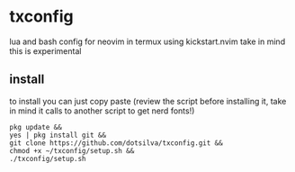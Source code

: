 # txconfig

lua and bash config for neovim in termux using kickstart.nvim
take in mind this is experimental

## install

to install you can just copy paste (review the script before installing it, take in mind it calls to another script to get nerd fonts!)

```
pkg update &&
yes | pkg install git &&
git clone https://github.com/dotsilva/txconfig.git &&
chmod +x ~/txconfig/setup.sh &&
./txconfig/setup.sh
```

